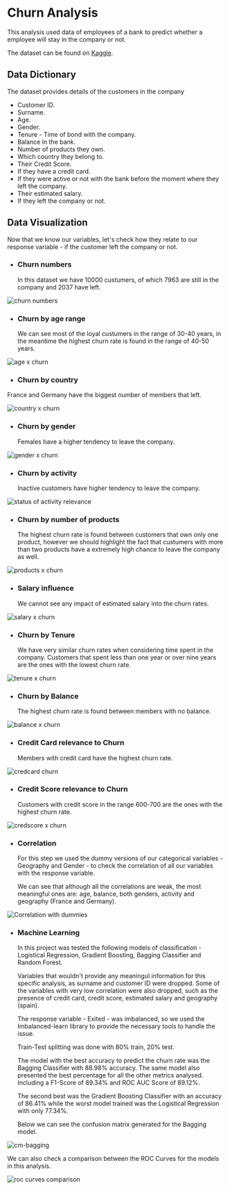 # Churn Analysis

  This analysis used data of employees of a bank to predict whether a employee will stay in the company or not.
  
  The dataset can be found on [Kaggle](https://www.kaggle.com/datasets/shubh0799/churn-modelling).
  
## Data Dictionary

  The dataset provides details of the customers in the company
  
  * Customer ID.
  * Surname.
  * Age.
  * Gender.
  * Tenure - Time of bond with the company.
  * Balance in the bank.
  * Number of products they own.
  * Which country they belong to.
  * Their Credit Score.
  * If they have a credit card.
  * If they were active or not with the bank before the moment where they left the company.
  * Their estimated salary.
  * If they left the company or not.
  
## Data Visualization
  
  Now that we know our variables, let's check how they relate to our response variable - if the customer left the company or not.

* ### Churn numbers

  In this dataset we have 10000 custumers, of which 7963 are still in the company and 2037 have left.
  
![churn numbers](https://user-images.githubusercontent.com/121902546/213935392-b978c7d7-5403-4fdc-ab97-f15ceffd0e2c.png)


* ### Churn by age range

  We can see most of the loyal custumers in the range of 30-40 years, in the meantime the highest churn rate is found in the range of 40-50 years.

![age x churn](https://user-images.githubusercontent.com/121902546/213935452-01138f0a-9f1d-469b-b032-f110f18d6437.png)

* ### Churn by country

 France and Germany have the biggest number of members that left.

![country x churn](https://user-images.githubusercontent.com/121902546/213935460-28122c8d-be24-464b-9cd0-56a9d9b6eac9.png)

* ### Churn by gender
  
  Females have a higher tendency to leave the company.

![gender x churn](https://user-images.githubusercontent.com/121902546/213935542-d6c46c46-be72-4a20-87bb-52405de9fda7.png)

* ### Churn by activity

  Inactive customers have higher tendency to leave the company.

![status of activity relevance](https://user-images.githubusercontent.com/121902546/213944598-b6b58487-a917-4105-a80c-8ca59098ec62.png)

* ### Churn by number of products

  The highest churn rate is found between customers that own only one product, however we should highlight the fact that custumers with more than two products have a extremely high chance to leave the company as well.
    
![products x churn](https://user-images.githubusercontent.com/121902546/213935566-3853e3ec-5ec2-43b6-94c8-1e9580d54de9.png)

* ### Salary influence

    We cannot see any impact of estimated salary into the churn rates.

![salary x churn](https://user-images.githubusercontent.com/121902546/213935567-85955d24-a77b-461b-b782-293c8ba81eae.png)

* ### Churn by Tenure
  
  We have very similar churn rates when considering time spent in the company. Customers that spent less than one year or over nine years are the ones with the lowest churn rate.
   

![tenure x churn](https://user-images.githubusercontent.com/121902546/213935568-9cd497d7-2580-4442-8b92-a142dec1e62d.png)

* ### Churn by Balance

  The highest churn rate is found between members with no balance.

![balance x churn](https://user-images.githubusercontent.com/121902546/213935570-31721e2f-69e5-42a7-8b58-bf6219c360b4.png)

* ### Credit Card relevance to Churn

  Members with credit card have the highest churn rate.

![credcard churn](https://user-images.githubusercontent.com/121902546/213935571-89e0ca3c-b6f8-4c66-8cf3-3b915cc0eda3.png)

* ### Credit Score relevance to Churn

  Customers with credit score in the range 600-700 are the ones with the highest churn rate.

![credscore x churn](https://user-images.githubusercontent.com/121902546/213935572-00f51439-cc5c-4b5e-8f05-efc0565066a1.png)

* ### Correlation
  
  For this step we used the dummy versions of our categorical variables - Geography and Gender - to check the correlation of all our variables with the response variable.
  
  We can see that although all the correlations are weak, the most meaningful ones are: age, balance, both genders, activity and geography (France and Germany).

![Correlation with dummies](https://user-images.githubusercontent.com/121902546/213945348-02aa2fd0-b11e-41d6-8c73-b08ecd27b88a.png)

* ### Machine Learning
  
  In this project was tested the following models of classification - Logistical Regression, Gradient Boosting, Bagging Classifier and Random Forest.
  
  Variables that wouldn't provide any meaningul information for this specific analysis, as surname and customer ID were dropped. Some of the variables with very low correlation were also dropped, such as the presence of credit card, credit score, estimated salary and geography (spain).
  
  The response variable - Exited - was imbalanced, so we used the Imbalanced-learn library to provide the necessary tools to handle the issue.
  
  Train-Test splitting was done with 80% train, 20% test.
  
  The model with the best accuracy to predict the churn rate was the Bagging Classifier with 88.98% accuracy. The same model also presented the best percentage for all the other metrics analysed. Including a F1-Score of 89.34% and ROC AUC Score of 89.12%.
  
  The second best was the Gradient Boosting Classifier with an accuracy of 86.41% while the worst model trained was the Logistical Regression with only 77.34%.
  
  Below we can see the confusion matrix generated for the Bagging model.
  
![cm-bagging](https://user-images.githubusercontent.com/121902546/214082553-badf662f-1729-4933-91c1-00b8edafee02.png)

  We can also check a comparison between the ROC Curves for the models in this analysis.
  
![roc curves comparison](https://user-images.githubusercontent.com/121902546/214082558-4bf65b93-bafc-42c6-8e62-310f62dc9e5a.png)

  
